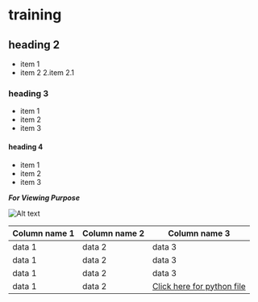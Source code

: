 # training
## heading 2
* item 1
* item 2
    2.item 2.1
### heading 3
- item 1
- item 2
- item 3
#### heading 4
+ item 1
+ item 2
+ item 3

***_For Viewing Purpose_***
<!---comment--->
![Alt text](https://static.vecteezy.com/system/resources/previews/012/697/295/non_2x/3d-python-programming-language-logo-free-png.png)

|Column name 1|Column name 2|Column name 3|
---|---|---|
|data 1|data 2|data 3|
|data 1|data 2|data 3|
|data 1|data 2|data 3|
|data 1|data 2|[Click here for python file](https://github.com/nikhilmani2/training/tree/main)|
